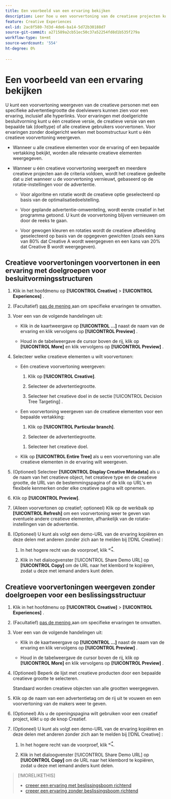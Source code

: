 ```yaml
---
title: Een voorbeeld van een ervaring bekijken
description: Leer hoe u een voorvertoning van de creatieve projecten kunt bekijken in een advertentie.
feature: Creative Experiences
exl-id: 2ac8f580-7d3d-4de6-ba14-5d72b30188d7
source-git-commit: a271589a2cb51ec50c37a52254fd8d1b535f279a
workflow-type: tm+mt
source-wordcount: '554'
ht-degree: 0%

---
```


# Een voorbeeld van een ervaring bekijken

U kunt een voorvertoning weergeven van de creatieve personen met een specifieke advertentiegrootte die doelviewers kunnen zien voor een ervaring, inclusief alle hyperlinks. Voor ervaringen met doelgerichte besluitvorming kunt u één creatieve versie, de creatieve versie van een bepaalde tak (doeltype) of alle creatieve gebruikers voorvertonen. Voor ervaringen zonder doelgericht werken met boomstructuur kunt u één creatieve voorvertoning weergeven. <!-- verify -->

* Wanneer u alle creatieve elementen voor de ervaring of een bepaalde vertakking bekijkt, worden alle relevante creatieve elementen weergegeven.

* Wanneer u één creatieve voorvertoning weergeeft en meerdere creatieve projecten aan de criteria voldoen, wordt het creatieve gedeelte dat u ziet wanneer u de voorvertoning vernieuwt, gebaseerd op de rotatie-instellingen voor de advertentie.

   * Voor algoritme en rotatie wordt de creatieve optie geselecteerd op basis van de optimalisatiedoelstelling.

   * Voor geplande advertentie-omwenteling, wordt eerste creatief in het programma getoond. U kunt de voorvertoning blijven vernieuwen om door de reeks te gaan.

   * Voor gewogen kleuren en rotaties wordt de creatieve afbeelding geselecteerd op basis van de opgegeven gewichten (zoals een kans van 80% dat Creative A wordt weergegeven en een kans van 20% dat Creative B wordt weergegeven).

## Creatieve voorvertoningen voorvertonen in een ervaring met doelgroepen voor besluitvormingsstructuren

1. Klik in het hoofdmenu op **[!UICONTROL Creative]** > **[!UICONTROL Experiences]** .

1. (Facultatief) [ pas de mening ](/help/creative/introduction/customize-data-views.md) aan om specifieke ervaringen te omvatten.

1. Voer een van de volgende handelingen uit:

   * Klik in de kaartweergave op **[!UICONTROL ...]** naast de naam van de ervaring en klik vervolgens op **[!UICONTROL Preview]** .

   * Houd in de tabelweergave de cursor boven de rij, klik op **[!UICONTROL More]** en klik vervolgens op **[!UICONTROL Preview]** .

1. Selecteer welke creatieve elementen u wilt voorvertonen:

   * Eén creatieve voorvertoning weergeven:

      1. Klik op **[!UICONTROL Creative]**.

      1. Selecteer de advertentiegrootte.

      1. Selecteer het creatieve doel in de sectie [!UICONTROL Decision Tree Targeting] .

   * Een voorvertoning weergeven van de creatieve elementen voor een bepaalde vertakking:

      1. Klik op **[!UICONTROL Particular branch]**.

      1. Selecteer de advertentiegrootte.

     <!-- I don't see this as of 2/3:
     1. Select whether to group the creatives by Rotation Type or Ad Size.
     -->

      1. Selecteer het creatieve doel.

   * Klik op **[!UICONTROL Entire Tree]** als u een voorvertoning van alle creatieve elementen in de ervaring wilt weergeven.

     <!-- I don't see this as of 2/3:
     1. Click **[!UICONTROL Entire Tree]**.
     1. Select the ad size.
     1. Select whether to group the creatives by Rotation Type or Ad Size.
     -->

1. (Optioneel) Selecteer **[!UICONTROL Display Creative Metadata]** als u de naam van het creatieve object, het creatieve type en de creatieve grootte, de URL van de bestemmingspagina of de klik op URL&#39;s en flexibele kenmerken onder elke creatieve pagina wilt opnemen.

1. Klik op **[!UICONTROL Preview]**.

1. (Alleen voorvertonen op creatief; optioneel) Klik op de werkbalk op **[!UICONTROL Refresh]** om een voorvertoning weer te geven van eventuele andere creatieve elementen, afhankelijk van de rotatie-instellingen van de advertentie. <!-- I don't see this as of 2/3 -->

1. (Optioneel) U kunt als volgt een demo-URL van de ervaring kopiëren en deze delen met anderen zonder zich aan te melden bij [!DNL Creative] :

   1. In het hogere recht van de voorproef, klik ![ Aandeel ](/help/creative/assets/share.png " ").

   1. Klik in het dialoogvenster [!UICONTROL Share Demo URL] op **[!UICONTROL Copy]** om de URL naar het klembord te kopiëren, zodat u deze met iemand anders kunt delen.

## Creatieve voorvertoningen weergeven zonder doelgroepen voor een beslissingsstructuur

1. Klik in het hoofdmenu op **[!UICONTROL Creative]** > **[!UICONTROL Experiences]** .

1. (Facultatief) [ pas de mening ](/help/creative/introduction/customize-data-views.md) aan om specifieke ervaringen te omvatten.

1. Voer een van de volgende handelingen uit:

   * Klik in de kaartweergave op **[!UICONTROL ...]** naast de naam van de ervaring en klik vervolgens op **[!UICONTROL Preview]** .

   * Houd in de tabelweergave de cursor boven de rij, klik op **[!UICONTROL More]** en klik vervolgens op **[!UICONTROL Preview]** .

1. (Optioneel) Beperk de lijst met creatieve producten door een bepaalde creatieve grootte te selecteren.

   Standaard worden creatieve objecten van alle grootten weergegeven.

1. Klik op de naam van een advertentietag om de rij uit te vouwen en een voorvertoning van de makers weer te geven.

1. (Optioneel) Als u de openingspagina wilt gebruiken voor een creatief project, klikt u op de knop Creatief.

   <!-- Verify:  Will the creative click be tracked like a regular ad click but not linked to a publisher and placement? Explain effect/consequences. -->

1. (Optioneel) U kunt als volgt een demo-URL van de ervaring kopiëren en deze delen met anderen zonder zich aan te melden bij [!DNL Creative] :

   1. In het hogere recht van de voorproef, klik ![ Aandeel ](/help/creative/assets/share.png " ").

   1. Klik in het dialoogvenster [!UICONTROL Share Demo URL] op **[!UICONTROL Copy]** om de URL naar het klembord te kopiëren, zodat u deze met iemand anders kunt delen.

>[!MORELIKETHIS]
>
>* [ creeer een ervaring met beslissingsboom richtend ](experience-create-targeting.md)
>* [ creeer een ervaring zonder beslissingsboom richtend ](/help/creative/experiences/experience-create-no-targeting.md)
